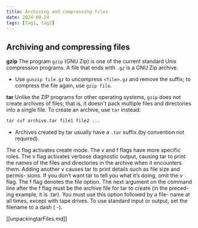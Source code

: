 ```yaml
---
title: Archiving and compressing files
date: 2024-09-24
tags: [tag1, tag2]
---
```


## Archiving and compressing files

**gzip**
The program `gzip` (GNU Zip) is one of the current standard Unix compression
programs. A file that ends with `.gz` is a GNU Zip archive.

- Use `gunzip file.gz` to uncompress `<file>.gz` and remove the suffix; to
  compress the file again, use `gzip file`.

**tar**
Unlike the ZIP programs for other operating systems, `gzip` does not create
archives of files; that is, it doesn't pack multiple files and directories into
a single file. To create an archive, use `tar` instead:

```bash
tar cvf archive.tar file1 file2 ...
```

- Archives created by tar usually have a `.tar` suffix.(by convention not
  required).

The c flag activates create mode. The v and f flags have more
specific roles.
The v flag activates verbose diagnostic output, causing tar to print the
names of the files and directories in the archive when it encounters them.
Adding another v causes tar to print details such as file size and permis-
sions. If you don’t want tar to tell you what it’s doing, omit the v flag.
The f flag denotes the file option. The next argument on the command
line after the f flag must be the archive file for tar to create (in the preced-
ing example, it is <archive>.tar). You must use this option followed by a file-
name at all times, except with tape drives. To use standard input or output,
set the filename to a dash ( -).

[[unpackingtarFiles.md]]
